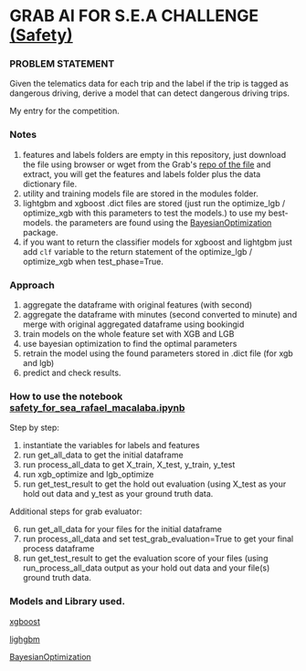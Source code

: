 # GRAB AI FOR S.E.A CHALLENGE [(Safety)](https://www.aiforsea.com/safety)

###  PROBLEM STATEMENT

Given the telematics data for each trip and the label if the trip is tagged as dangerous driving, derive a model that can detect dangerous driving trips.

My entry for the competition.

### Notes
1. features and labels folders are empty in this repository, just download the file using browser or wget from the Grab's [repo of the file](https://s3-ap-southeast-1.amazonaws.com/grab-aiforsea-dataset/safety.zip) and extract, you will get the features and labels folder plus the data dictionary file.
2. utility and training models file are stored in the modules folder.
3. lightgbm and xgboost .dict files are stored (just run the optimize_lgb / optimize_xgb with this parameters to test the models.) to use my best-models.
the parameters are found using the [BayesianOptimization](https://github.com/fmfn/BayesianOptimization) package.
4. if you want to return the classifier models for xgboost and lightgbm just add `clf` variable to the return statement of the optimize_lgb / optimize_xgb when test_phase=True.


### Approach

1. aggregate the dataframe with original features (with second)
2. aggregate the dataframe with minutes (second converted to minute) and merge with original aggregated dataframe using bookingid
3. train models on the whole feature set with XGB and LGB
4. use bayesian optimization to find the optimal parameters
5. retrain the model using the found parameters stored in .dict file (for xgb and lgb)
6. predict and check results.

### How to use the notebook [safety_for_sea_rafael_macalaba.ipynb](https://github.com/rafmacalaba/grab_safety/blob/master/src/safety_for_sea_rafael_macalaba.ipynb)
Step by step:

1. instantiate the variables for labels and features
2. run get_all_data to get the initial dataframe
3. run process_all_data to get X_train, X_test, y_train, y_test
4. run xgb_optimize and lgb_optimize
5. run get_test_result to get the hold out evaluation (using X_test as your hold out data and y_test as your ground truth data.

Additional steps for grab evaluator:

6. run get_all_data for your files for the initial dataframe
7. run process_all_data and set test_grab_evaluation=True to get your final process dataframe
8. run get_test_result to get the evaluation score of your files (using run_process_all_data output as your hold out data and your file(s) ground truth data.

### Models and Library used.

[xgboost](https://xgboost.readthedocs.io/en/latest/)

[lighgbm](https://lightgbm.readthedocs.io/en/latest/)

[BayesianOptimization](https://github.com/fmfn/BayesianOptimization)

